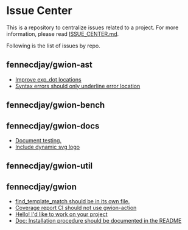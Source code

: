 # Issue Center

This is a repository to centralize issues related to a project.
For more information, please read [ISSUE_CENTER.md](ISSUE_CENTER.md).  

Following is the list of issues by repo.  

## fennecdjay/gwion-ast

 * [Improve exp_dot locations](https://github.com/fennecdjay/gwion-ast/issues/8) 
 * [Syntax errors should only underline error location](https://github.com/fennecdjay/gwion-ast/issues/5) 
## fennecdjay/gwion-bench


## fennecdjay/gwion-docs

 * [Document testing.](https://github.com/fennecdjay/gwion-docs/issues/11) 
 * [Include dynamic svg logo](https://github.com/fennecdjay/gwion-docs/issues/10) 
## fennecdjay/gwion-util


## fennecdjay/gwion

 * [find_template_match should be in its own file.](https://github.com/fennecdjay/Gwion/issues/192) 
 * [Coverage report CI should not use gwion-action](https://github.com/fennecdjay/Gwion/issues/184) 
 * [Hello! I'd like to work on your project](https://github.com/fennecdjay/Gwion/issues/180) 
 * [Doc: Installation procedure should be documented in the README](https://github.com/fennecdjay/Gwion/issues/179) 
